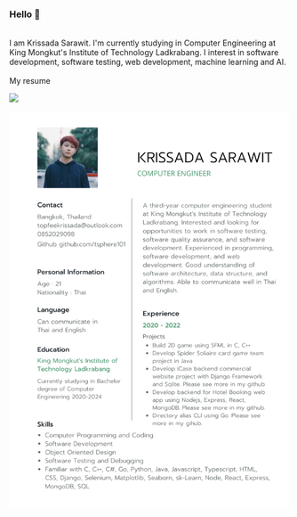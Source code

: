 ### Hello 👋
<br>
I am Krissada Sarawit. I'm currently studying in Computer Engineering at King Mongkut's Institute of Technology Ladkrabang. I interest in software development, software testing, web development, machine learning and AI.
<br><br>
My resume 


![](https://komarev.com/ghpvc/?username=tsphere101&style=flat-square)


![](https://raw.githubusercontent.com/tsphere101/tsphere101/main/resume.png)

